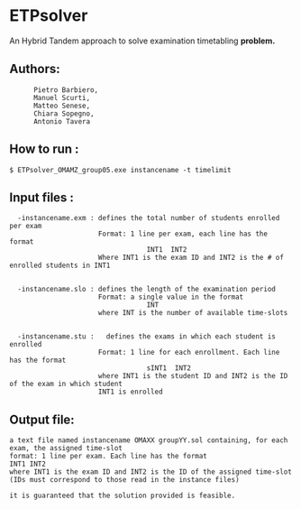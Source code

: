 # ETPsolver
An Hybrid Tandem approach to solve examination timetabling <b>problem.</b> 

## Authors:
          Pietro Barbiero,
          Manuel Scurti,
          Matteo Senese,
          Chiara Sopegno,
          Antonio Tavera
          
        
## How to run :
    
    $ ETPsolver_OMAMZ_group05.exe instancename -t timelimit
 
## Input files :
      
      -instancename.exm : defines the total number of students enrolled per exam
                          Format: 1 line per exam, each line has the format
                                      INT1  INT2
                          Where INT1 is the exam ID and INT2 is the # of enrolled students in INT1
      
      
      -instancename.slo : defines the length of the examination period      
                          Format: a single value in the format
                                      INT
                          where INT is the number of available time-slots
                          
                          
      -instancename.stu :   defines the exams in which each student is enrolled
                          Format: 1 line for each enrollment. Each line has the format
                                      sINT1  INT2
                          where INT1 is the student ID and INT2 is the ID of the exam in which student
                          INT1 is enrolled

## Output file: 
	a text file named instancename OMAXX groupYY.sol containing, for each exam, the assigned time-slot
	format: 1 line per exam. Each line has the format
	INT1 INT2
	where INT1 is the exam ID and INT2 is the ID of the assigned time-slot
	(IDs must correspond to those read in the instance files)
	
	it is guaranteed that the solution provided is feasible.
      
